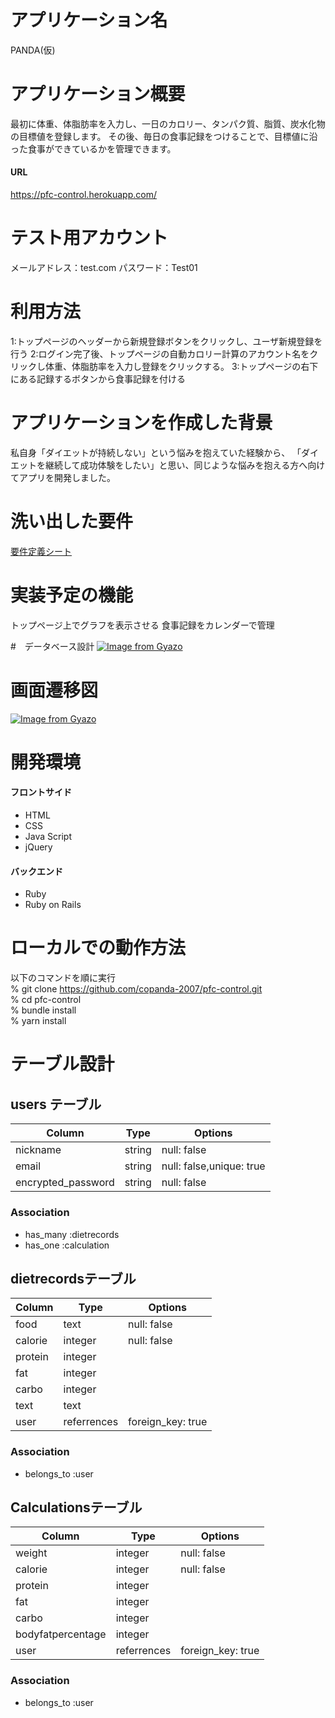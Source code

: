 # アプリケーション名
PANDA(仮)

# アプリケーション概要
最初に体重、体脂肪率を入力し、一日のカロリー、タンパク質、脂質、炭水化物の目標値を登録します。
その後、毎日の食事記録をつけることで、目標値に沿った食事ができているかを管理できます。

#### URL
https://pfc-control.herokuapp.com/

# テスト用アカウント
メールアドレス：test.com
パスワード：Test01

# 利用方法
1:トップページのヘッダーから新規登録ボタンをクリックし、ユーザ新規登録を行う
2:ログイン完了後、トップページの自動カロリー計算のアカウント名をクリックし体重、体脂肪率を入力し登録をクリックする。
3:トップページの右下にある記録するボタンから食事記録を付ける

# アプリケーションを作成した背景
私自身「ダイエットが持続しない」という悩みを抱えていた経験から、
「ダイエットを継続して成功体験をしたい」と思い、同じような悩みを抱える方へ向けてアプリを開発しました。

# 洗い出した要件
[要件定義シート](https://docs.google.com/spreadsheets/d/1PtP7m2zECyuQN5gbCO_aVlgZjXDk-HihEJQI1L-eNro/edit?usp=sharing)

# 実装予定の機能
トップページ上でグラフを表示させる
食事記録をカレンダーで管理

#　データベース設計
[![Image from Gyazo](https://i.gyazo.com/d775dd09f44950a0594bb8289beca74e.png)](https://gyazo.com/d775dd09f44950a0594bb8289beca74e)


# 画面遷移図
[![Image from Gyazo](https://i.gyazo.com/a8ce90376cf21716ceb822983a383509.png)](https://gyazo.com/a8ce90376cf21716ceb822983a383509)

# 開発環境
#### フロントサイド
- HTML
- CSS
- Java Script
- jQuery

#### バックエンド
- Ruby
- Ruby on Rails

# ローカルでの動作方法
以下のコマンドを順に実行  
% git clone https://github.com/copanda-2007/pfc-control.git  
% cd pfc-control  
% bundle install  
% yarn install  

# テーブル設計

## users テーブル

| Column             | Type   | Options                  |
| ------------------ | ------ | ------------------------ |
| nickname           | string | null: false              |
| email              | string | null: false,unique: true |
| encrypted_password | string | null: false              |

### Association

- has_many :dietrecords
- has_one :calculation

## dietrecordsテーブル

| Column  | Type        | Options           |
| --------| ----------- | ----------------- |
| food    | text        | null: false       |
| calorie | integer     | null: false       |
| protein | integer     |                   |
| fat     | integer     |                   |
| carbo   | integer     |                   |
| text    | text        |                   |
| user    | referrences | foreign_key: true |

### Association

- belongs_to :user

## Calculationsテーブル

| Column            | Type        | Options           |
| ----------------- | ----------- | ----------------  |
| weight            | integer     | null: false       |
| calorie           | integer     | null: false       |
| protein           | integer     |                   |
| fat               | integer     |                   |
| carbo             | integer     |                   |
| bodyfatpercentage | integer     |                   |
| user              | referrences | foreign_key: true |
### Association

- belongs_to :user